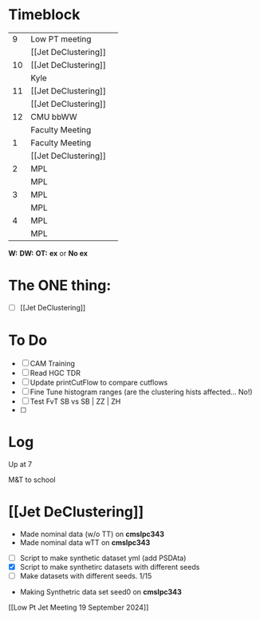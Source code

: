 # Timeblock

|     |                      |     |
| --- | -------------------- | --- |
| 9   | Low PT meeting       |     |
|     | [[Jet DeClustering]] |     |
| 10  | [[Jet DeClustering]] |     |
|     | Kyle                 |     |
| 11  | [[Jet DeClustering]] |     |
|     | [[Jet DeClustering]] |     |
| 12  | CMU bbWW             |     |
|     | Faculty Meeting      |     |
| 1   | Faculty Meeting      |     |
|     | [[Jet DeClustering]] |     |
| 2   | MPL                  |     |
|     | MPL                  |     |
| 3   | MPL                  |     |
|     | MPL                  |     |
| 4   | MPL                  |     |
|     | MPL                  |     |

**W:**
**DW:**
**OT:**
**ex** or **No ex**

# The ONE thing: 
- [ ] [[Jet DeClustering]]


# To Do
- [ ] CAM Training
- [ ] Read HGC TDR
- [ ] Update printCutFlow to compare cutflows
- [ ] Fine Tune histogram ranges (are the clustering hists affected... No!)
- [ ] Test FvT SB vs SB | ZZ | ZH
- [ ] 


# Log

Up at 7 

M&T to school

# [[Jet DeClustering]]
- Made nominal data (w/o TT) on **cmslpc343**
- Made nominal data wTT on **cmslpc343**
- [ ] Script to make synthetic dataset yml (add PSDAta)
- [x] Script to make synthetirc datasets with different seeds
- [ ] Make datasets with different seeds. 1/15
- Making Synthetric data set seed0 on **cmslpc343**


[[Low Pt Jet Meeting 19 September 2024]]
